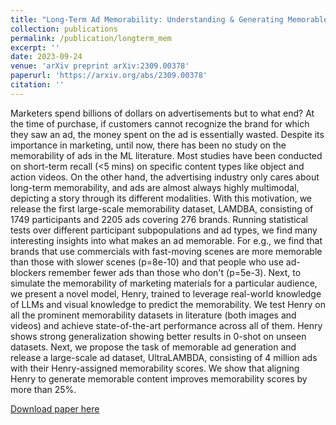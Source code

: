 ```yaml
---
title: "Long-Term Ad Memorability: Understanding & Generating Memorable Ads"
collection: publications
permalink: /publication/longterm_mem
excerpt: ''
date: 2023-09-24
venue: 'arXiv preprint arXiv:2309.00378'
paperurl: 'https://arxiv.org/abs/2309.00378'
citation: ''
---
```

Marketers spend billions of dollars on advertisements but to what end? At the time of purchase, if customers cannot recognize the brand for which they saw an ad, the money spent on the ad is essentially wasted. Despite its importance in marketing, until now, there has been no study on the memorability of ads in the ML literature. Most studies have been conducted on short-term recall (<5 mins) on specific content types like object and action videos. On the other hand, the advertising industry only cares about long-term memorability, and ads are almost always highly multimodal, depicting a story through its different modalities. With this motivation, we release the first large-scale memorability dataset, LAMDBA, consisting of 1749 participants and 2205 ads covering 276 brands. Running statistical tests over different participant subpopulations and ad types, we find many interesting insights into what makes an ad memorable. For e.g., we find that brands that use commercials with fast-moving scenes are more memorable than those with slower scenes (p=8e-10) and that people who use ad-blockers remember fewer ads than those who don't (p=5e-3). Next, to simulate the memorability of marketing materials for a particular audience, we present a novel model, Henry, trained to leverage real-world knowledge of LLMs and visual knowledge to predict the memorability. We test Henry on all the prominent memorability datasets in literature (both images and videos) and achieve state-of-the-art performance across all of them. Henry shows strong generalization showing better results in 0-shot on unseen datasets. Next, we propose the task of memorable ad generation and release a large-scale ad dataset, UltraLAMBDA, consisting of 4 million ads with their Henry-assigned memorability scores. We show that aligning Henry to generate memorable content improves memorability scores by more than 25%.

[Download paper here](https://arxiv.org/abs/2309.00378)

